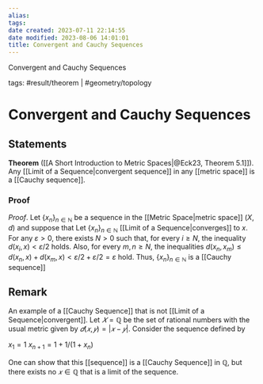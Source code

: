 ```yaml
---
alias:
tags: 
date created: 2023-07-11 22:14:55
date modified: 2023-08-06 14:01:01
title: Convergent and Cauchy Sequences
---
```


Convergent and Cauchy Sequences

tags: #result/theorem | #geometry/topology

# Convergent and Cauchy Sequences

## Statements

**Theorem** ([[A Short Introduction to Metric Spaces|@Eck23, Theorem 5.1]]). Any [[Limit of a Sequence|convergent sequence]] in any [[metric space]] is a [[Cauchy sequence]].

### Proof

_Proof_. Let $\{x_n\}_{n\in\mathbb{N}}$ be a sequence in the [[Metric Space|metric space]] $(X,d)$ and suppose that Let $\{x_n\}_{n\in\mathbb{N}}$ [[Limit of a Sequence|converges]] to $x$. For any $\varepsilon>0$, there exists $N>0$ such that, for every $i\geq N$, the inequality $d(x_i,x)<\varepsilon/2$ holds. Also, for every $m,n\geq N$, the inequalities $d(x_n,x_m)\leq d(x_n,x)+d(x_m,x)<\varepsilon/2 + \varepsilon/2=\varepsilon$ hold. Thus, $\{x_n\}_{n\in\mathbb{N}}$ is a [[Cauchy sequence]]

## Remark

An example of a [[Cauchy Sequence]] that is not [[Limit of a Sequence|convergent]]. Let $𝑋=\mathbb{Q}$ be the set of rational numbers with the usual metric given by $𝑑(𝑥,𝑦)=|𝑥−𝑦|$. Consider the sequence defined by

$x_1=1$
$x_{n+1}=1+1/(1+x_n)$

One can show that this [[sequence]] is a [[Cauchy Sequence]] in $\mathbb{Q}$, but there exists no $𝑥\in \mathbb{ℚ}$ that is a limit of the sequence.